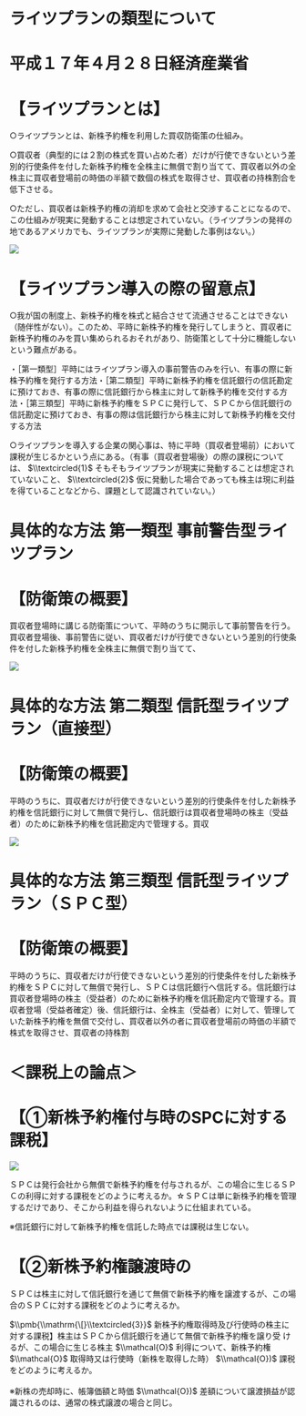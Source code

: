 # ライツプランの類型について

# 平成１７年４月２８日経済産業省

# 【ライツプランとは】

○ライツプランとは、新株予約権を利用した買収防衛策の仕組み。

○買収者（典型的には２割の株式を買い占めた者）だけが行使できないという差別的行使条件を付した新株予約権を全株主に無償で割り当てて、買収者以外の全株主に買収者登場前の時価の半額で数個の株式を取得させ、買収者の持株割合を低下させる。

○ただし、買収者は新株予約権の消却を求めて会社と交渉することになるので、この仕組みが現実に発動することは想定されていない。（ライツプランの発祥の地であるアメリカでも、ライツプランが実際に発動した事例はない。）

![](https://www.nta.go.jp/tmp/fd2bdce8-390e-4a8b-ad6c-b34f9b4542b0/images/3479f8c4d5164f5f2fa34c61fa8f45cf1d7024def08c0c55b3122a76c61f39df.jpg)

# 【ライツプラン導入の際の留意点】

○我が国の制度上、新株予約権を株式と結合させて流通させることはできない（随伴性がない）。このため、平時に新株予約権を発行してしまうと、買収者に新株予約権のみを買い集められるおそれがあり、防衛策として十分に機能しないという難点がある。

・［第一類型］平時にはライツプラン導入の事前警告のみを行い、有事の際に新株予約権を発行する方法・［第二類型］平時に新株予約権を信託銀行の信託勘定に預けておき、有事の際に信託銀行から株主に対して新株予約権を交付する方法・［第三類型］平時に新株予約権をＳＰＣに発行して、ＳＰＣから信託銀行の信託勘定に預けておき、有事の際は信託銀行から株主に対して新株予約権を交付する方法

○ライツプランを導入する企業の関心事は、特に平時（買収者登場前）において課税が生じるかという点にある。（有事（買収者登場後）の際の課税については、 $\\textcircled{1}$ そもそもライツプランが現実に発動することは想定されていないこと、 $\\textcircled{2}$ 仮に発動した場合であっても株主は現に利益を得ていることなどから、課題として認識されていない。）

# 具体的な方法 第一類型 事前警告型ライツプラン

# 【防衛策の概要】

買収者登場時に講じる防衛策について、平時のうちに開示して事前警告を行う。買収者登場後、事前警告に従い、買収者だけが行使できないという差別的行使条件を付した新株予約権を全株主に無償で割り当てて、

![](https://www.nta.go.jp/tmp/fd2bdce8-390e-4a8b-ad6c-b34f9b4542b0/images/50f5dfec88bdcf2ab2d951290e6d002a9bd47523b310d7e1128252148246fc24.jpg)

# 具体的な方法 第二類型 信託型ライツプラン（直接型）

# 【防衛策の概要】

平時のうちに、買収者だけが行使できないという差別的行使条件を付した新株予約権を信託銀行に対して無償で発行し、信託銀行は買収者登場時の株主（受益者）のために新株予約権を信託勘定内で管理する。買収

![](https://www.nta.go.jp/tmp/fd2bdce8-390e-4a8b-ad6c-b34f9b4542b0/images/e286cabe674e19ea686143abc8cc65dc1f1f5bad835d85e45eebd605dfb66271.jpg)

# 具体的な方法 第三類型 信託型ライツプラン（ＳＰＣ型）

# 【防衛策の概要】

平時のうちに、買収者だけが行使できないという差別的行使条件を付した新株予約権をＳＰＣに対して無償で発行し、ＳＰＣは信託銀行へ信託する。信託銀行は買収者登場時の株主（受益者）のために新株予約権を信託勘定内で管理する。買収者登場（受益者確定）後、信託銀行は、全株主（受益者）に対して、管理していた新株予約権を無償で交付し、買収者以外の者に買収者登場前の時価の半額で株式を取得させ、買収者の持株割

# ＜課税上の論点＞

# 【①新株予約権付与時のSPCに対する課税】

![](https://www.nta.go.jp/tmp/fd2bdce8-390e-4a8b-ad6c-b34f9b4542b0/images/e20f78eb6f22ce8eb99ef4fa7a927fd4870bb4552f41be99fba338211dc6029c.jpg)

ＳＰＣは発行会社から無償で新株予約権を付与されるが、この場合に生じるＳＰＣの利得に対する課税をどのように考えるか。☆ＳＰＣは単に新株予約権を管理するだけであり、そこから利益を得られないように仕組まれている。

※信託銀行に対して新株予約権を信託した時点では課税は生じない。

# 【②新株予約権譲渡時の

ＳＰＣは株主に対して信託銀行を通じて無償で新株予約権を譲渡するが、この場合のＳＰＣに対する課税をどのように考えるか。

$\\pmb{\\mathrm{\[}\\textcircled{3}}$ 新株予約権取得時及び行使時の株主に対する課税】株主はＳＰＣから信託銀行を通じて無償で新株予約権を譲り受 けるが、この場合に生じる株主 $\\mathcal{O}$ 利得について、新株予約権 $\\mathcal{O}$ 取得時又は行使時（新株を取得した時） $\\mathcal{O})$ 課税をどのように考えるか。\
\
※新株の売却時に、帳簿価額と時価 $\\mathcal{O})$ 差額について譲渡損益が認識されるのは、通常の株式譲渡の場合と同じ。